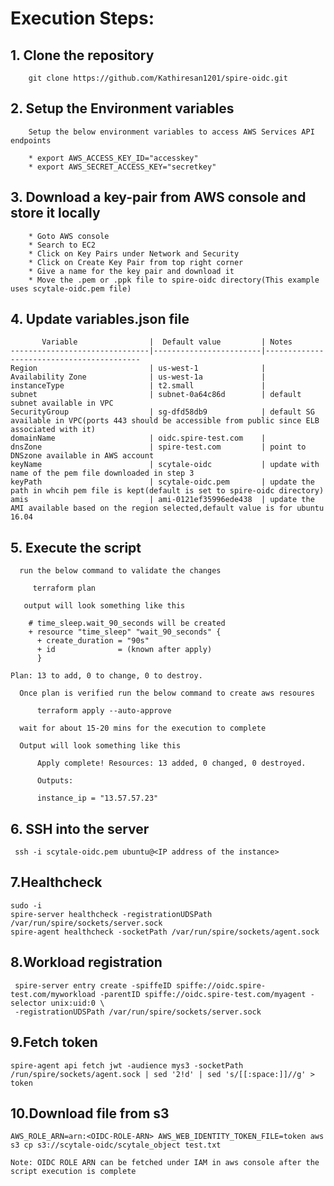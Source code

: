 

# Execution Steps:

## 1. Clone the repository

        git clone https://github.com/Kathiresan1201/spire-oidc.git

## 2. Setup the Environment variables

        Setup the below environment variables to access AWS Services API endpoints
    
        * export AWS_ACCESS_KEY_ID="accesskey"
        * export AWS_SECRET_ACCESS_KEY="secretkey"


## 3. Download a key-pair from AWS console and store it locally
        * Goto AWS console 
        * Search to EC2 
        * Click on Key Pairs under Network and Security
        * Click on Create Key Pair from top right corner
        * Give a name for the key pair and download it
        * Move the .pem or .ppk file to spire-oidc directory(This example uses scytale-oidc.pem file)

## 4. Update variables.json file 

           Variable                |  Default value         | Notes
    -------------------------------|------------------------|------------------------------------------
    Region                         | us-west-1              |
    Availability Zone              | us-west-1a             |
    instanceType                   | t2.small               |
    subnet                         | subnet-0a64c86d        | default subnet available in VPC
    SecurityGroup                  | sg-dfd58db9            | default SG available in VPC(ports 443 should be accessible from public since ELB associated with it)
    domainName                     | oidc.spire-test.com    |
    dnsZone                        | spire-test.com         | point to DNSzone available in AWS account
    keyName                        | scytale-oidc           | update with name of the pem file downloaded in step 3
    keyPath                        | scytale-oidc.pem       | update the path in whcih pem file is kept(default is set to spire-oidc directory)
    amis                           | ami-0121ef35996ede438  | update the AMI available based on the region selected,default value is for ubuntu 16.04
    
    
## 5. Execute the script
      
      run the below command to validate the changes
         
         terraform plan
         
       output will look something like this
         
        # time_sleep.wait_90_seconds will be created
        + resource "time_sleep" "wait_90_seconds" {
          + create_duration = "90s"
          + id              = (known after apply)
          }

    Plan: 13 to add, 0 to change, 0 to destroy.
      
      Once plan is verified run the below command to create aws resoures
      
          terraform apply --auto-approve
       
      wait for about 15-20 mins for the execution to complete
      
      Output will look something like this
      
          Apply complete! Resources: 13 added, 0 changed, 0 destroyed.

          Outputs:

          instance_ip = "13.57.57.23"
      
   
 ## 6. SSH into the server
 
     ssh -i scytale-oidc.pem ubuntu@<IP address of the instance>


## 7.Healthcheck

    sudo -i
    spire-server healthcheck -registrationUDSPath /var/run/spire/sockets/server.sock 
    spire-agent healthcheck -socketPath /var/run/spire/sockets/agent.sock 

## 8.Workload registration

     spire-server entry create -spiffeID spiffe://oidc.spire-test.com/myworkload -parentID spiffe://oidc.spire-test.com/myagent -selector unix:uid:0 \
     -registrationUDSPath /var/run/spire/sockets/server.sock

## 9.Fetch token

    spire-agent api fetch jwt -audience mys3 -socketPath     /run/spire/sockets/agent.sock | sed '2!d' | sed 's/[[:space:]]//g' > token

## 10.Download file from s3

    AWS_ROLE_ARN=arn:<OIDC-ROLE-ARN> AWS_WEB_IDENTITY_TOKEN_FILE=token aws s3 cp s3://scytale-oidc/scytale_object test.txt
    
    Note: OIDC ROLE ARN can be fetched under IAM in aws console after the script execution is complete
    
    
